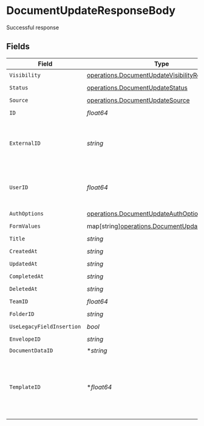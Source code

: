 # DocumentUpdateResponseBody

Successful response


## Fields

| Field                                                                                                      | Type                                                                                                       | Required                                                                                                   | Description                                                                                                |
| ---------------------------------------------------------------------------------------------------------- | ---------------------------------------------------------------------------------------------------------- | ---------------------------------------------------------------------------------------------------------- | ---------------------------------------------------------------------------------------------------------- |
| `Visibility`                                                                                               | [operations.DocumentUpdateVisibilityResponse](../../models/operations/documentupdatevisibilityresponse.md) | :heavy_check_mark:                                                                                         | N/A                                                                                                        |
| `Status`                                                                                                   | [operations.DocumentUpdateStatus](../../models/operations/documentupdatestatus.md)                         | :heavy_check_mark:                                                                                         | N/A                                                                                                        |
| `Source`                                                                                                   | [operations.DocumentUpdateSource](../../models/operations/documentupdatesource.md)                         | :heavy_check_mark:                                                                                         | N/A                                                                                                        |
| `ID`                                                                                                       | *float64*                                                                                                  | :heavy_check_mark:                                                                                         | N/A                                                                                                        |
| `ExternalID`                                                                                               | *string*                                                                                                   | :heavy_check_mark:                                                                                         | A custom external ID you can use to identify the document.                                                 |
| `UserID`                                                                                                   | *float64*                                                                                                  | :heavy_check_mark:                                                                                         | The ID of the user that created this document.                                                             |
| `AuthOptions`                                                                                              | [operations.DocumentUpdateAuthOptions](../../models/operations/documentupdateauthoptions.md)               | :heavy_check_mark:                                                                                         | N/A                                                                                                        |
| `FormValues`                                                                                               | map[string][operations.DocumentUpdateFormValues](../../models/operations/documentupdateformvalues.md)      | :heavy_check_mark:                                                                                         | N/A                                                                                                        |
| `Title`                                                                                                    | *string*                                                                                                   | :heavy_check_mark:                                                                                         | N/A                                                                                                        |
| `CreatedAt`                                                                                                | *string*                                                                                                   | :heavy_check_mark:                                                                                         | N/A                                                                                                        |
| `UpdatedAt`                                                                                                | *string*                                                                                                   | :heavy_check_mark:                                                                                         | N/A                                                                                                        |
| `CompletedAt`                                                                                              | *string*                                                                                                   | :heavy_check_mark:                                                                                         | N/A                                                                                                        |
| `DeletedAt`                                                                                                | *string*                                                                                                   | :heavy_check_mark:                                                                                         | N/A                                                                                                        |
| `TeamID`                                                                                                   | *float64*                                                                                                  | :heavy_check_mark:                                                                                         | N/A                                                                                                        |
| `FolderID`                                                                                                 | *string*                                                                                                   | :heavy_check_mark:                                                                                         | N/A                                                                                                        |
| `UseLegacyFieldInsertion`                                                                                  | *bool*                                                                                                     | :heavy_check_mark:                                                                                         | N/A                                                                                                        |
| `EnvelopeID`                                                                                               | *string*                                                                                                   | :heavy_check_mark:                                                                                         | N/A                                                                                                        |
| `DocumentDataID`                                                                                           | **string*                                                                                                  | :heavy_minus_sign:                                                                                         | N/A                                                                                                        |
| `TemplateID`                                                                                               | **float64*                                                                                                 | :heavy_minus_sign:                                                                                         | The ID of the template that the document was created from, if any.                                         |